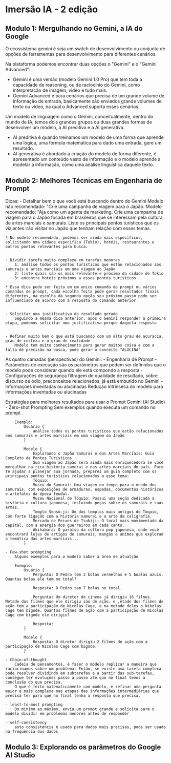 # Imersão IA - 2 edição

## Modulo 1: Mergulhando no Gemini, a IA do Google

O ecossistema gemini é seja um switch de desenvolvimento ou conjunto de opções de ferramentas para desenvolvimento para diferentes cenários.

Na plataforma podemos encontrar duas opções o "Gemini" e o "Gemini Advanced":
- Gemini é uma versão (modelo Gemini 1.0 Pro) que tem toda a capacidade de reasoning, ou de raciocínio do Gemini, como interpretação de imagem, vídeo e tudo mais.
- Gemini Advanced é para cenários que precisa de um grande volume de informação de entrada, basicamente são enviados grande volumes de texto ou vídeo, na qual o Advanced suporta esses cenários.

Um modelo de linguagem como o Gemini, conceitualmente, dentro do mundo de IA, temos dois grandes grupos ou duas grandes formas de desenvolver um modelo, a AI preditiva e a AI generativa.
- AI preditiva é quando treinamos um modelo de uma forma que aprende uma lógica, uma fórmula matemática para dado uma entrada, gere um resultado.
- AI generativa é abordado a criação do modelo de forma diferente, é apresentado um conteúdo vasto de informação e o modelo aprende a modelar a informação, como uma análise linguística daquele texto.

## Modulo 2: Melhores Técnicas em Engenharia de Prompt

Dicas:
    - Detalhar bem o que você está buscando dentro do Gemini
        Modelo não recomendado: "Crie uma campanha de viagem para o Japão.
        Modelo recomendado: "Aja como um agente de marketing. Crie uma campanha de viagem para o Japão focada em brasileiros que se interessam pela cultura de artes marciais e samurais. Liste os principais pontos turisticos que os viajantes irão visitar no Japão que tenham relação com esses temas.
    
    * No modelo recomendado, podemos ser ainda mais especificos, solicitando uma cidade especifica (Tokio), hotéis, restaurantes e outros pontos relevantes para busca.
    

    - Dividir tarefa muito complexa em tarefas menores
        1: análise todos os pontos turísticos que estão relacionados aos samurais e artes marciais em uma viagem ao Japão
        2: liste quais são os mais relevante e próximo da cidade de Tokio
        3: encontre hoteis próximos a esses pontos turisticos
    
    * Essa dica pode ser feito em um unico comando de prompt ou vários comandos de prompt, cada escolha feita pode gerar resultados finais diferentes, na escolha da segunda opção seu próximo passo pode ser influenciado de acordo com a resposta do comando anterior 

    
    - Solicitar uma justificativa do resultado gerado
        Seguindo a mesma dica anterior, após o Gemini responder a primeira etapa, podemos solicitar uma justificativa porque daquela resposta

    
    - Refinar muito bem o que está buscando com um alto grau de acuracia, grau de certeza e o grau de realidade
        Modelo tem muito conhecimento para gerar muitos coisa e com a falta de precisão na busca, pode gerar o conceito "ALUCINA"


As quatro camadas (perspectivas) do Gemini:
    - Engenharia de Prompt
    - Parâmetros de execução
        são os parâmetros que podem ser definidos que o modelo pode considerar quando ele está compondo a resposta
    - Configurações de segurança
        filtragem de qualidade de resultado, sobre discurso de ódio, preconceitoe relacionados, já está embutido no Gemini
    - Informações inventadas ou alucinadas
        Redução intrínseca do modelo para informações inventadas ou alucinadas


Estratégias para melhores resultados para usar o Prompt Gemini (AI Studio)
    - Zero-shot Prompting
        Sem exemplos quando executa um comando no prompt

        Exemplo:
            Usuário {
                análise todos os pontos turísticos que estão relacionados aos samurais e artes marciais em uma viagem ao Japão
            }

            Modelo {
                Explorando o Japão Samurai e das Artes Marciais: Guia Completo de Pontos Turísticos
                Sua viagem ao Japão será ainda mais enriquecedora se você mergulhar na rica história samurai e nas artes marciais do país. Para te ajudar a planejar sua jornada, preparei um guia completo com os principais pontos turísticos relacionados a esse tema:
                Tóquio:
                Museu do Samurai: Uma viagem no tempo para o mundo dos samurais, com exposições de armaduras, espadas, documentos históricos e artefatos da época feudal.
                Museu Nacional de Tóquio: Possui uma seção dedicada à história e cultura japonesa, incluindo peças sobre os samurais e suas armas.
                Templo Sensō-ji: Um dos templos mais antigos de Tóquio, com forte ligação com a história samurai e a arte da caligrafia.
                Mercado de Peixes de Tsukiji: O local mais movimentado da capital, com a energia dos guerreiros em cada canto.
                Akihabara: O paraíso da cultura pop japonesa, onde você encontrará lojas de artigos de samurais, mangás e animes que exploram a temática das artes marciais...
            }

    - Few-shot prompting
        Alguns exemplos para o modelo saber a área de atualção

        Exemplo:
            Usuário {
                Pergunta: O Pedro tem 2 bolas vermelhas e 5 boalas azuis. Quantas bolas ele tem no total?

                Resposta: O Pedro tem 7 bolas no total.

                Pergunta: Um diretor de cinema já dirigiu 16 filmes. Metade dos filmes que ele dirigiu são de ação. e ,etade dos filmes de ação tem a participação de Nicolas Cage, e na metade deles o Nikolas Cage tem bigode. Quantos filmes de ação com a participação de Nicolas Cage com bigode ele dirigiu?

                Resposta:
            }

            Modelo {
                Resposta: O diretor dirigiu 2 filmes de ação com a participação de Nicolas Cage com bigode.
            }

    - Chain-of-thought
        Cadeia de pensamentos, é fazer o modelo replicar a maneira que raciocinamos sobre um problema. Então, se existe uma tarefa complexa pode resolver dividindo em subtarefas e a partir das sub-tarefas, consegue ter evoluções passo a passo até que no final temos a conclusão do que precisa.
        O que é feito matematicamente com modelo, é refinar uma pergunta maior e mais complexa nas etapas das informações intermediárias que precisa ter para que no final tenha a resposta que precisa.

    - least-to-most prompting
        Do minimo ao máximo, envia um prompt grande e solicita para o modelo dividir em problemas menores antes de responder

    - self-consistency
        auto consistencia é usado para dados mais precisas, pode ser usado na frequência dos dados


## Modulo 3: Explorando os parâmetros do Google AI Studio